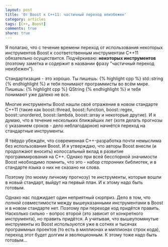 ```yaml
---
layout: post
title: 'От Boost к C++11: частичный переход неизбежен'
category: articles
tags: [C++, Boost]
comments: true
share: true
---
```


Я полагаю, что с течение времени переход от использования некоторых инструментов Boost к соответственным инструментам C++11 обязательно осуществится. Подчёркиваю: **некоторых инструментов** (поэтому заметка и содержит в названии фразу "частичный переход неизбежен").

Стандартизация - это хорошо. Ты пишешь:
{% highlight cpp %}
std::string
{% endhighlight %}
и тебя понимают программисты во всём мире. Пишешь:
{% highlight cpp %}
QString
{% endhighlight %}
и тебя понимают уже далеко не все.

Многие инструменты Boost нашли своё отражение в новом стандарте C++11 (такие как boost::thread, boost::function, boost::regex, boost::unordered, boost::lambda, boost::array и некоторые другие). И я думаю, что в течение нескольких ближайших лет (хотя делать прогнозы с указанием сроков - дело неблагодарное) начнётся переход на стандартные инструменты.

Я твёрдо убеждён, что современная C++-разработка почти немыслима без использования Boost. И я утверждаю, что авторы Boost внесли (и продолжают вносить) колоссальный вклад в развитие программирования на C++. Однако при всей бесспорной значимости Boost необходимо помнить, что это - набор *сторонних* библиотек, и в стандарте языка о них не сказано ни слова.

Поэтому (по моему личному прогнозу) те инструменты, которые вошли в новый стандарт, выйдут на первый план. И к этому надо быть готовым.

Однако нас поджидает один неприятный сюрприз. Дело в том, что *полной* совместимости между вышеуказанными инструментами в Boost и в новом стандарте нет. Поэтому при переходе код придётся править. Насколько сильно - вопрос второй (это зависит от конкретного инструмента), но править придётся. А учитывая, что вышеупомянутые инструменты из Boost используются уже в сотнях и тысячах программных проектов (то есть в миллионах и миллионах строк кода), переход этот будет долгим и эволюционным. К этому тоже надо быть готовым...

